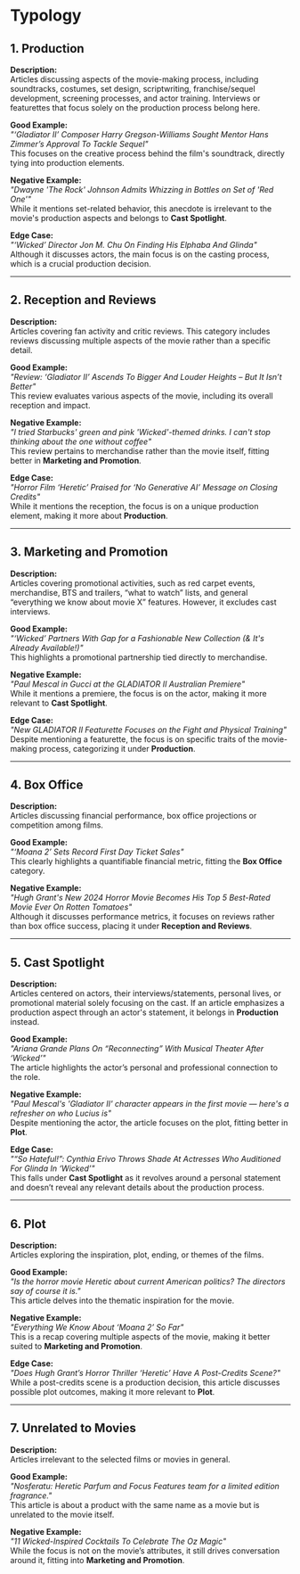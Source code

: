 # Typology

## 1. Production
**Description:**  
Articles discussing aspects of the movie-making process, including soundtracks, costumes, set design, scriptwriting, franchise/sequel development, screening processes, and actor training. Interviews or featurettes that focus solely on the production process belong here.

**Good Example:**  
*"‘Gladiator II’ Composer Harry Gregson-Williams Sought Mentor Hans Zimmer’s Approval To Tackle Sequel"*  
This focuses on the creative process behind the film's soundtrack, directly tying into production elements.

**Negative Example:**  
*"Dwayne 'The Rock' Johnson Admits Whizzing in Bottles on Set of 'Red One'"*  
While it mentions set-related behavior, this anecdote is irrelevant to the movie's production aspects and belongs to **Cast Spotlight**.

**Edge Case:**  
*"‘Wicked’ Director Jon M. Chu On Finding His Elphaba And Glinda"*  
Although it discusses actors, the main focus is on the casting process, which is a crucial production decision.

---

## 2. Reception and Reviews
**Description:**  
Articles covering fan activity and critic reviews. This category includes reviews discussing multiple aspects of the movie rather than a specific detail.

**Good Example:**  
*"Review: ‘Gladiator II’ Ascends To Bigger And Louder Heights – But It Isn’t Better"*  
This review evaluates various aspects of the movie, including its overall reception and impact.

**Negative Example:**  
*"I tried Starbucks' green and pink 'Wicked'-themed drinks. I can't stop thinking about the one without coffee"*  
This review pertains to merchandise rather than the movie itself, fitting better in **Marketing and Promotion**.

**Edge Case:**  
*"Horror Film ‘Heretic’ Praised for ‘No Generative AI’ Message on Closing Credits"*  
While it mentions the reception, the focus is on a unique production element, making it more about **Production**.

---

## 3. Marketing and Promotion
**Description:**  
Articles covering promotional activities, such as red carpet events, merchandise, BTS and trailers, “what to watch” lists, and general “everything we know about movie X” features. However, it excludes cast interviews.

**Good Example:**  
*"‘Wicked’ Partners With Gap for a Fashionable New Collection (& It's Already Available!)"*  
This highlights a promotional partnership tied directly to merchandise.

**Negative Example:**  
*"Paul Mescal in Gucci at the GLADIATOR II Australian Premiere"*  
While it mentions a premiere, the focus is on the actor, making it more relevant to **Cast Spotlight**.

**Edge Case:**  
*"New GLADIATOR II Featurette Focuses on the Fight and Physical Training"*  
Despite mentioning a featurette, the focus is on specific traits of the movie-making process, categorizing it under **Production**.

---

## 4. Box Office
**Description:**  
Articles discussing financial performance, box office projections or competition among films.

**Good Example:**  
*"‘Moana 2’ Sets Record First Day Ticket Sales"*  
This clearly highlights a quantifiable financial metric, fitting the **Box Office** category.

**Negative Example:**  
*"Hugh Grant's New 2024 Horror Movie Becomes His Top 5 Best-Rated Movie Ever On Rotten Tomatoes"*  
Although it discusses performance metrics, it focuses on reviews rather than box office success, placing it under **Reception and Reviews**.

---

## 5. Cast Spotlight
**Description:**  
Articles centered on actors, their interviews/statements, personal lives, or promotional material solely focusing on the cast. If an article emphasizes a production aspect through an actor's statement, it belongs in **Production** instead.

**Good Example:**  
*"Ariana Grande Plans On “Reconnecting” With Musical Theater After ‘Wicked’"*  
The article highlights the actor’s personal and professional connection to the role.

**Negative Example:**  
*"Paul Mescal's 'Gladiator II' character appears in the first movie — here's a refresher on who Lucius is"*  
Despite mentioning the actor, the article focuses on the plot, fitting better in **Plot**.

**Edge Case:**  
*"“So Hateful!”: Cynthia Erivo Throws Shade At Actresses Who Auditioned For Glinda In ‘Wicked’"*  
This falls under **Cast Spotlight** as it revolves around a personal statement and doesn’t reveal any relevant details about the production process.

---

## 6. Plot
**Description:**  
Articles exploring the inspiration, plot, ending, or themes of the films.

**Good Example:**  
*"Is the horror movie Heretic about current American politics? The directors say of course it is."*  
This article delves into the thematic inspiration for the movie.

**Negative Example:**  
*"Everything We Know About ‘Moana 2’ So Far"*  
This is a recap covering multiple aspects of the movie, making it better suited to **Marketing and Promotion**.

**Edge Case:**  
*"Does Hugh Grant’s Horror Thriller ‘Heretic’ Have A Post-Credits Scene?"*  
While a post-credits scene is a production decision, this article discusses possible plot outcomes, making it more relevant to **Plot**.

---

## 7. Unrelated to Movies
**Description:**  
Articles irrelevant to the selected films or movies in general.

**Good Example:**  
*"Nosferatu: Heretic Parfum and Focus Features team for a limited edition fragrance."*  
This article is about a product with the same name as a movie but is unrelated to the movie itself.

**Negative Example:**  
*"11 Wicked-Inspired Cocktails To Celebrate The Oz Magic"*  
While the focus is not on the movie’s attributes, it still drives conversation around it, fitting into **Marketing and Promotion**.
